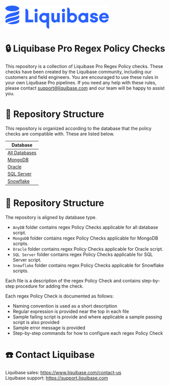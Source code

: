 <p align="left">
  <img src="../img/liquibase.png" alt="Liquibase Logo" title="Liquibase Logo" width="324" height="72">
</p>

# 🔒 Liquibase Pro Regex Policy Checks
This repository is a collection of Liquibase Pro Regex Policy checks. These checks have been created by the Liquibase community, including our customers and field engineers. You are encouraged to use these rules in your own Liquibase Pro pipelines. If you need any help with these rules, please contact support@liquibase.com and our team will be happy to assist you. 

# 📂 Repository Structure
This repository is organized according to the database that the policy checks are compatible with. These are listed below.

| Database |
|----------|
| [All Databases](AnyDB)|
| [MongoDB](MongoDB) |
| [Oracle](Oracle) |
| [SQL Server](SQL&#32;Server) |
| [Snowflake](Snowflake) |


# 📂 Repository Structure
The repository is aligned by database type.

* `AnyDB` folder contains regex Policy Checks applicable for all database script. 
* `MongoDB` folder contains regex Policy Checks applicable for MongoDB scripts. 
* `Oracle` folder contains regex Policy Checks applicable for Oracle script. 
* `SQL Server` folder contains regex Policy Checks applicable for SQL Server script.
* `Snowflake` folder contains regex Policy Checks applicable for Snowflake scripts.

Each file is a description of the regex Policy Check and contains step-by-step procedure for adding the check.

Each regex Policy Check is documented as follows: 
- Naming convention is used as a short description
- Regular expression is provided near the top in each file
- Sample failing script is provide and where applicable a sample passing script is also provided
- Sample error message is provided
- Step-by-step commands for how to configure each regex Policy Check

# ☎️ Contact Liquibase
Liquibase sales: https://www.liquibase.com/contact-us<br>
Liquibase support: https://support.liquibase.com